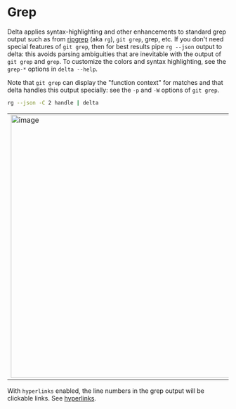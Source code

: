 # Grep

Delta applies syntax-highlighting and other enhancements to standard grep output such as from [ripgrep](https://github.com/BurntSushi/ripgrep/) (aka `rg`), `git grep`, grep, etc.
If you don't need special features of `git grep`, then for best results pipe `rg --json` output to delta: this avoids parsing ambiguities that are inevitable with the output of `git grep` and `grep`.
To customize the colors and syntax highlighting, see the `grep-*` options in `delta --help`.

Note that `git grep` can display the "function context" for matches and that delta handles this output specially: see the `-p` and `-W` options of `git grep`.

```sh
rg --json -C 2 handle | delta
```

<table><tr><td>
<img width="600px" alt="image" src="https://github.com/dandavison/open-in-editor/assets/52205/d203d380-5acb-4296-aeb9-e38c73d6c27f">
</td></tr></table>

With `hyperlinks` enabled, the line numbers in the grep output will be clickable links. See [hyperlinks](./hyperlinks.md).
